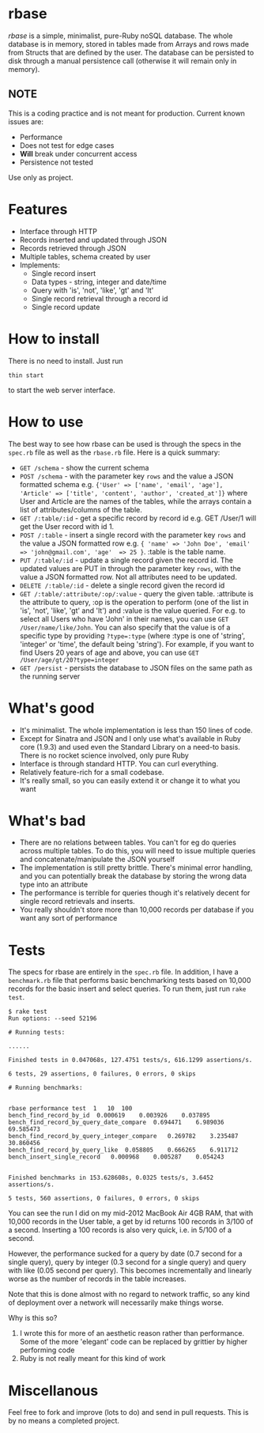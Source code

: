 rbase
=====
*rbase* is a simple, minimalist, pure-Ruby noSQL database. The whole database is in memory, stored in tables made from Arrays and rows made from Structs that are defined by the user. The database can be persisted to disk through a manual persistence call (otherwise it will remain only in memory).

NOTE
----

This is a coding practice and is not meant for production.
Current known issues are:
* Performance
* Does not test for edge cases
* **Will** break under concurrent access
* Persistence not tested

Use only as project.

Features
========

* Interface through HTTP
* Records inserted and updated through JSON
* Records retrieved through JSON
* Multiple tables, schema created by user
* Implements:
  * Single record insert
  * Data types - string, integer and date/time
  * Query with 'is', 'not', 'like', 'gt' and 'lt'
  * Single record retrieval through a record id
  * Single record update

How to install
==============

There is no need to install. Just run 

    thin start
    
to start the web server interface.

How to use
==========

The best way to see how rbase can be used is through the specs in the `spec.rb` file as well as the `rbase.rb` file. Here is a quick summary:

* `GET /schema` - show the current schema
* `POST /schema` - with the parameter key `rows` and the value a JSON formatted schema e.g. `{'User' => ['name', 'email', 'age'], 'Article' => ['title', 'content', 'author', 'created_at']}` where User and Article are the names of the tables, while the arrays contain a list of attributes/columns of the table.
* `GET /:table/:id` - get a specific record by record id e.g. GET /User/1 will get the User record with id 1.
* `POST /:table` - insert a single record with the parameter key `rows` and the value a JSON formatted row e.g. `{ 'name' => 'John Doe', 'email' => 'john@gmail.com', 'age'  => 25 }`. :table is the table name. 
* `PUT /:table/:id` - update a single record given the record id. The updated values are PUT in through the parameter key `rows`, with the value a JSON formatted row. Not all attributes need to be updated.
* `DELETE /:table/:id` - delete a single record given the record id
* `GET /:table/:attribute/:op/:value` - query the given table. :attribute is the attribute to query, :op is the operation to perform (one of the list in 'is', 'not', 'like', 'gt' and 'lt') and :value is the value queried. For e.g. to select all Users who have 'John' in their names, you can use `GET /User/name/like/John`. You can also specify that the value is of a specific type by providing `?type=:type` (where :type is one of 'string', 'integer' or 'time', the default being 'string'). For example, if you want to find Users 20 years of age and above, you can use `GET /User/age/gt/20?type=integer`
* `GET /persist` - persists the database to JSON files on the same path as the running server

What's good
===========

* It's  minimalist. The whole implementation is less than 150 lines of code.
* Except for Sinatra and JSON and I only use what's available in Ruby core (1.9.3) and used even the Standard Library on a need-to basis. There is no rocket science involved, only pure Ruby
* Interface is through standard HTTP. You can curl everything.
* Relatively feature-rich for a small codebase. 
* It's really small, so you can easily extend it or change it to what you want


What's bad
==========

* There are no relations between tables. You can't for eg do queries across multiple tables. To do this, you will need to issue multiple queries and concatenate/manipulate the JSON yourself
* The implementation is still pretty brittle. There's minimal error handling, and you can potentially break the database by storing the wrong data type into an attribute
* The performance is terrible for queries though it's relatively decent for single record retrievals and inserts.
* You really shouldn't store more than 10,000 records per database if you want any sort of performance

Tests
=====

The specs for rbase are entirely in the `spec.rb` file.  In addition, I have a `benchmark.rb` file that performs basic benchmarking tests based on 10,000 records for the basic insert and select queries. To run them, just run `rake test`.

    $ rake test
    Run options: --seed 52196

    # Running tests:

    ......

    Finished tests in 0.047068s, 127.4751 tests/s, 616.1299 assertions/s.

    6 tests, 29 assertions, 0 failures, 0 errors, 0 skips

    # Running benchmarks:


    rbase performance test	1	10	100
    bench_find_record_by_id	 0.000619	 0.003926	 0.037895
    bench_find_record_by_query_date_compare	 0.694471	 6.989036	69.585473
    bench_find_record_by_query_integer_compare	 0.269782	 3.235487	30.860456
    bench_find_record_by_query_like	 0.058805	 0.666265	 6.911712
    bench_insert_single_record	 0.000968	 0.005287	 0.054243


    Finished benchmarks in 153.628608s, 0.0325 tests/s, 3.6452 assertions/s.

    5 tests, 560 assertions, 0 failures, 0 errors, 0 skips
    
You can see the run I did on my mid-2012 MacBook Air 4GB RAM, that with 10,000 records in the User table, a get by id returns 100 records in 3/100 of a second. Inserting a 100 records is also very quick, i.e. in 5/100 of a second. 

However, the performance sucked for a query by date (0.7 second for a single query), query by integer (0.3 second for a single query) and query with like (0.05 second per query). This becomes incrementally and linearly worse as the number of records in the table increases. 

Note that this is done almost with no regard to network traffic, so any kind of deployment over a network will necessarily make things worse.

Why is this so?

1. I wrote this for more of an aesthetic reason rather than performance. Some of the more 'elegant' code can be replaced by grittier by higher performing code
2. Ruby is not really meant for this kind of work

Miscellanous
============

Feel free to fork and improve (lots to do) and send in pull requests. This is by no means a completed project.
